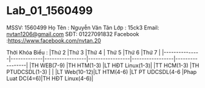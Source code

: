 # Lab_01_1560499
MSSV: 1560499
Họ Tên : Nguyễn Văn Tân
Lớp : 15ck3
Email: nvtan1206@gmail.com
SĐT: 01227091832
Facebook :https://www.facebook.com/nvtan.20

Thời Khóa  Biểu : 
|Thứ 2          |Thứ 3        |Thứ 4            | Thứ 5           |Thứ 6            |Thứ 7            |
|---------------|-------------|-----------------|-----------------|-----------------|-----------------|
|TH WEB(7-9)    |TH HTM(1-3)  |LT HĐT Linux(1-3)|                 |TT HCM(1-3)      |TH PTUDCSDL(1-3) | 
|               |LT Web(10-12)|LT HTM(4-6)      |LT PT UDCSDL(4-6 |Phap Luat DC(4=6)|TH HĐT Linux(4-6)|         

